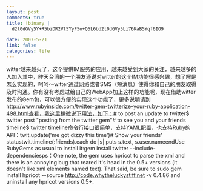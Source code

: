 ```yaml
--- 
layout: post
comments: true
title: !binary |
  d2l0dGVy5Y+R5biDR2Vt5YyF5o+Q5L6bd2l0dGVy5Li76KaB5Yqf6IO9

date: 2007-5-21
link: false
categories: life
---
```

witter越来越火了，这个提供IM服务的应用，越来越受到大家的关注，越来越多的人加入其中，昨天台湾的一个朋友还说对witter的这个IM功能很感兴趣，想了解是怎么实现的，呵呵～witter通过网络或者SMS（短消息）使得你和自己的朋友取得及时沟通。你有没有考虑过给自己的WebApp加上这样的功能呢，现在借助witter发布的Gem包，可以很方便的实现这个功能了，更多说明请到http://www.rubyinside.com/twitter-gem-twitterize-your-ruby-application-498.html查看，我这里稍微说下用法，如下：# to post an update to twitter$ twitter post &quot;posting from the twitter gem&quot;# to see you and your friends timeline$ twitter timeline命令行接口很简单，支持YAML配置，也支持Ruby的API：twit.update('me got dizzy this time')# Show your friends' statustwit.timeline(:friends).each do |s|  puts s.text, s.user.nameendUse RubyGems as usual to install it:gem install twitter --include-dependenciesps：One note, the gem uses hpricot to parse the xml and there is an annoying bug that reared it's head in the 0.5+ versions (it doesn't like xml elements named text). That said, be sure to sudo gem install hpricot --source http://code.whytheluckystiff.net -v 0.4.86 and uninstall any hpricot versions 0.5+.
